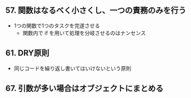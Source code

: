 ## 57. 関数はなるべく小さくし、一つの責務のみを行う
- 1つの関数で1つのタスクを完遂させる
  - 関数内で if を用いて処理を分岐させるのはナンセンス

## 61. DRY原則
- 同じコードを繰り返し書いてはいけないという原則

## 67. 引数が多い場合はオブジェクトにまとめる